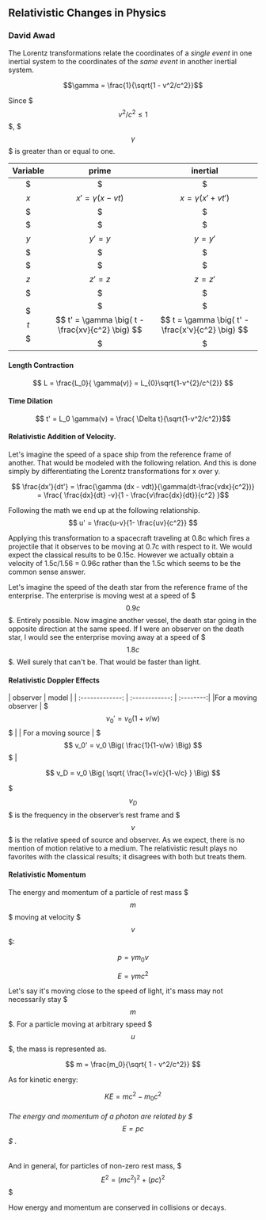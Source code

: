 ## Relativistic Changes in Physics 
### David Awad

The Lorentz transformations relate the coordinates of a *single event* in one inertial system to  the coordinates of the *same event* in  another inertial system.  


$$\gamma = \frac{1}{\sqrt{1 - v^2/c^2}}$$

Since $$$ v^2/c^2 \leq 1 $$$, $$$\gamma$$$ is greater than or equal to one. 


| Variable        | prime           | inertial  | 
| :-------------: | :------------:  | :--------:|
| $$$x$$$      | $$$ x' = \gamma(x - vt) $$$ | $$$ x = \gamma(x' + vt')$$$ |
| $$$y$$$      | $$$ y' = y $$$        | $$$ y=y' $$$ |
| $$$z$$$      | $$$ z' = z $$$        | $$$ z=z' $$$ |
| $$$t$$$      | $$$ t' = \gamma \big( t - \frac{xv}{c^2} \big) $$$ | $$$ t = \gamma \big( t' - \frac{x'v}{c^2} \big) $$$ |



<!--
##### Example:

Imagine a light pulse leaves the point $$$(x=3,y=7,z=-4)$$$ at $$$t=5s$$$. 
The origin of the $$$x',y',z'$$$ system passes the origin of the $$$x,y,z$$$ system at time $$$t$$$. 

One end of a stick lies at the point $$$x',y',z'$$$ at time $$$t'$$$, 
-->


#### Length Contraction

$$ L = \frac{L_0}{ \gamma(v)} = L_{0}\sqrt{1-v^{2}/c^{2}} $$


#### Time Dilation 

$$ t' = L_0 \gamma(v) = \frac{ \Delta t}{\sqrt{1-v^2/c^2}}$$


#### Relativistic Addition of Velocity. 

Let's imagine the speed of a space ship from the reference frame of another. 
That would be modeled with the following relation. And this is done simply by differentiating the Lorentz transformations for x over y.

$$ \frac{dx'}{dt'} = \frac{\gamma (dx - vdt)}{\gamma(dt-\frac{vdx}{c^2})} = \frac{ \frac{dx}{dt} -v}{1 - \frac{v\frac{dx}{dt}}{c^2} }$$ 


Following the math we end up at the following relationship.
$$ u' = \frac{u-v}{1- \frac{uv}{c^2}} $$


Applying this transformation to a spacecraft traveling at 0.8c which fires a projectile that it observes to be moving at 0.7c with respect to it. We would expect the classical results to be 0.15c. However we actually obtain a velocity of 1.5c/1.56 = 0.96c rather than the 1.5c which seems to be the common sense answer.


Let's imagine the speed of the death star from the reference frame of the enterprise. 
The enterprise is moving west at a speed of $$$0.9c$$$. Entirely possible. Now imagine another vessel, the death star going in the opposite direction at the same speed. If I were an observer on the death star, I would see the enterprise moving away at a speed of $$$1.8c$$$. Well surely that can't be. That would be faster than light.





#### Relativistic Doppler Effects

| observer | model |
| :-------------: | :------------:  | :--------:|
|For a moving observer  | $$$ v_0′ = v_0(1 + v/w) $$$  |
| For a moving source | $$$ v_0' = v_0 \Big( \frac{1}{1-v/w} \Big) $$$ |



$$ v_D = v_0 \Big( \sqrt{ \frac{1+v/c}{1-v/c} } \Big) $$

$$$v_D$$$ is the frequency in the observer’s rest frame and $$$v$$$ is the relative speed of source and observer. As we expect, there is no mention of motion relative to a medium. The relativistic result plays no favorites with the classical results; it disagrees with both but treats them. 


#### Relativistic Momentum 


The energy and momentum of a particle of rest mass $$$m$$$ moving at velocity $$$v$$$:

$$ p = \gamma m_0 v$$

$$ E =γ m c^2 $$

Let's say it's moving close to the speed of light, it's mass may not necessarily stay $$$m$$$. For a particle moving at arbitrary speed $$$u$$$, the mass is represented as. 

$$ m = \frac{m_0}{\sqrt{ 1 - v^2/c^2}} $$ 

As for kinetic energy: 

$$ KE = mc^2 - m_0c^2 $$

###### The energy and momentum of a *photon* are related by $$$E = pc$$$ .

And in general, for particles of non-zero rest mass, $$$E^2 = (mc^2)^2 + (pc)^2$$$

How energy and momentum are conserved in collisions or decays. 

